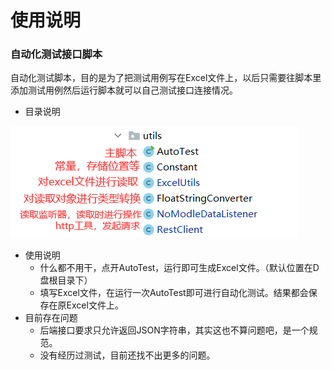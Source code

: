 # 使用说明

### 自动化测试接口脚本	

​	自动化测试脚本，目的是为了把测试用例写在Excel文件上，以后只需要往脚本里添加测试用例然后运行脚本就可以自己测试接口连接情况。

* 目录说明

![image-20220125104247936](README/image-20220125104247936.png)

* 使用说明
  * 什么都不用干，点开AutoTest，运行即可生成Excel文件。（默认位置在D盘根目录下）
  * 填写Excel文件，在运行一次AutoTest即可进行自动化测试。结果都会保存在原Excel文件上。
* 目前存在问题
  * 后端接口要求只允许返回JSON字符串，其实这也不算问题吧，是一个规范。
  * 没有经历过测试，目前还找不出更多的问题。
